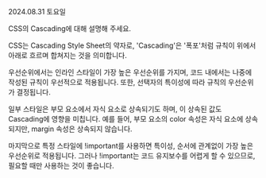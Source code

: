 2024.08.31 토요일

CSS의 Cascading에 대해 설명해 주세요.

CSS는 Cascading Style Sheet의 약자로, 'Cascading'은 '폭포'처럼 규칙이 위에서 아래로 흐르며 합쳐지는 것을 의미합니다.

우선순위에서는 인라인 스타일이 가장 높은 우선순위를 가지며, 코드 내에서는 나중에 작성된 규칙이 우선적으로 적용됩니다.
또한, 선택자의 특이성에 따라 규칙의 우선순위가 결정됩니다.

일부 스타일은 부모 요소에서 자식 요소로 상속되기도 하며, 이 상속된 값도 Cascading에 영향을 미칩니다.
예를 들어, 부모 요소의 color 속성은 자식 요소에 상속되지만, margin 속성은 상속되지 않습니다.

마지막으로 특정 스타일에 !important를 사용하면 특이성, 순서에 관계없이 가장 높은 우선순위로 적용됩니다.
그러나 !important는 코드 유지보수를 어렵게 할 수 있으므로, 필요할 때만 사용하는 것이 좋습니다.